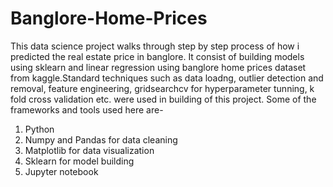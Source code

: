 # Banglore-Home-Prices
This data science project walks through step by step process of how i predicted the real estate price in banglore. It consist of building models using sklearn and linear regression using banglore home prices dataset from kaggle.Standard techniques such as data loadng, outlier detection and removal, feature engineering, gridsearchcv for hyperparameter tunning, k fold cross validation etc. were used in building of this project.
Some of the frameworks and tools used here are-

1) Python
2) Numpy and Pandas for data cleaning
3) Matplotlib for data visualization
4) Sklearn for model building
5) Jupyter notebook
